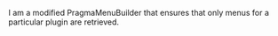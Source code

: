 I am a modified PragmaMenuBuilder that ensures that only menus for a particular plugin are retrieved.